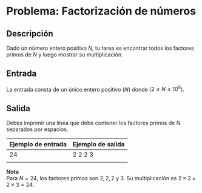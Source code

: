 # Problema: Factorización de números

## Descripción
Dado un número entero positivo $N$, tu tarea es encontrar todos los factores primos de $N$ y luego mostrar su multiplicación.

## Entrada
La entrada consta de un único entero positivo ($N$) donde ($2 \leq N \leq 10^6$).

## Salida
Debes imprimir una línea que debe contener los factores primos de $N$ separados por espacios.


| Ejemplo de entrada | Ejemplo de salida |
|--------------------|-------------------|
| 24                 | 2 2 2 3           |
|                    |                   |


**Nota** \
Para $N = 24$, los factores primos son $2, 2, 2$ y $3$. Su multiplicación es $2 \times 2 \times 2 \times 3 = 24$.


